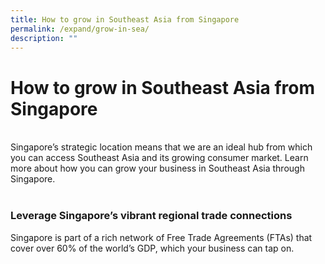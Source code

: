 ```yaml
---
title: How to grow in Southeast Asia from Singapore
permalink: /expand/grow-in-sea/
description: ""
---
```

# How to grow in Southeast Asia from Singapore
<br>
Singapore’s strategic location means that we are an ideal hub from which you can access Southeast Asia and its growing consumer market. Learn more about how you can grow your business in Southeast Asia through Singapore.
<br>
<br>

### Leverage Singapore’s vibrant regional trade connections
Singapore is part of a rich network of Free Trade Agreements (FTAs) that cover over 60% of the world’s GDP, which your business can tap on.